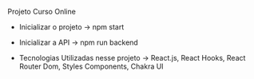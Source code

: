 Projeto Curso Online

* Inicializar o projeto ->
npm start

* Inicializar a API -> 
npm run backend

* Tecnologias Utilizadas nesse projeto -> 
React.js, React Hooks, React Router Dom, Styles Components, Chakra UI